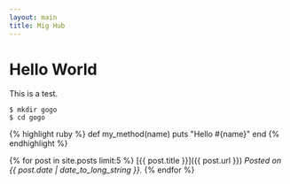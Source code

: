 ```yaml
---
layout: main
title: Mig Hub
---
```


Hello World
===========

This is a test.

    $ mkdir gogo
    $ cd gogo

{% highlight ruby %}
def my_method(name)
  puts "Hello #{name}"
end
{% endhighlight %}

{% for post in site.posts limit:5 %}
[{{ post.title }}]({{ post.url }})
_Posted on {{ post.date | date_to_long_string }}._
{% endfor %}